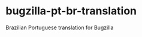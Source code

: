 bugzilla-pt-br-translation
==========================

Brazilian Portuguese translation for Bugzilla
